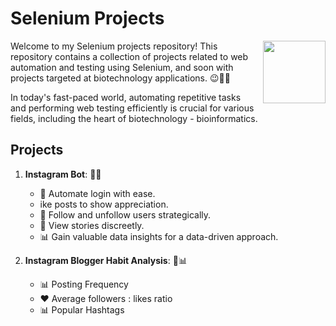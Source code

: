 # Selenium Projects

<div style="float: right; margin: 0px 0px 10px 10px;"><img src="https://github.com/irfanizzath/Selenium/assets/121705156/110f9968-1dd4-4e0d-86bb-8f12c93af182" width="100px" /></div>

Welcome to my Selenium projects repository! This repository contains a collection of projects related to web automation and testing using Selenium, and soon with projects targeted at biotechnology applications. 😉🧬🚀

In today's fast-paced world, automating repetitive tasks and performing web testing efficiently is crucial for various fields, including the heart of biotechnology - bioinformatics.

## Projects

1. **Instagram Bot**: 🤖✨

   - 🚀 Automate login with ease.
   - ike posts to show appreciation.
   - 🤝 Follow and unfollow users strategically.
   - 📖 View stories discreetly.
   - 📊 Gain valuable data insights for a data-driven approach.

2. **Instagram Blogger Habit Analysis**: 🤖📊

   - 📊 Posting Frequency
   - ❤️ Average followers : likes ratio
   - 📊 Popular Hashtags
